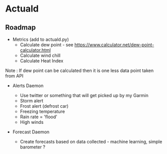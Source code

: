 Actuald
=======

Roadmap
-------
- Metrics (add to actuald.py)
  - Calculate dew point - see https://www.calculator.net/dew-point-calculator.html
  - Calculate wind chill
  - Calculate Heat Index

Note : If dew point can be calculated then it is one less data point taken from API

- Alerts Daemon
  - Use twitter or something that will get picked up by my Garmin
  - Storm alert
  - Frost alert (defrost car)
  - Freezing temperature
  - Rain rate = 'flood'
  - High winds
 
- Forecast Daemon
  - Create forecasts based on data collected - machine learning, simple barometer ?
    
